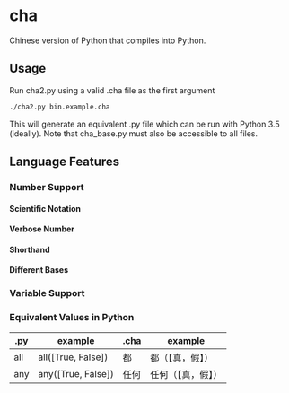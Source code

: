 # cha
Chinese version of Python that compiles into Python.

## Usage
Run cha2.py using a valid .cha file as the first argument
```bash
./cha2.py bin.example.cha
```

This will generate an equivalent .py file which can be run with Python 3.5
(ideally). Note that cha_base.py must also be accessible to all files.

## Language Features

### Number Support

#### Scientific Notation

#### Verbose Number

#### Shorthand

#### Different Bases

### Variable Support

### Equivalent Values in Python

.py  | example            | .cha | example
---- | ------------------ | ---- | -------
all  | all([True, False]) | 都    | 都（【真，假】）
any  | any([True, False]) | 任何   | 任何（【真，假】）
